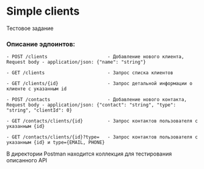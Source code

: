 # Simple clients
Тестовое задание

### Описание эдпоинтов:
    - POST /clients                      - Добавление нового клиента, Request body - application/json: {"name": "string"}
    
    - GET /clients                       - Запрос списка клиентов

    - GET /clients/{id}                  - Запрос детальной информации о клиенте с указанным id

    - POST /contacts                     - Добавление нового контакта, Request body - application/json: {"contact": "string", "type": "string", "clientId": 0}

    - GET /contacts/clients/{id}         - Запрос контактов пользователя с указанным {id}

    - GET /contacts/clients/{id}?type=   - Запрос контактов пользователя с указанным {id} и type={EMAIL, PHONE}

В директории Postman находится коллекция для тестирования описанного API



